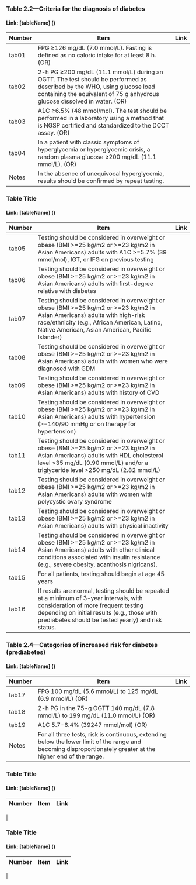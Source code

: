 
### Table 2.2—Criteria for the diagnosis of diabetes
#### Link: [tableName] ()

Number | Item | Link
------ | ---- | ----
tab01	| FPG ≥126 mg/dL (7.0 mmol/L). Fasting is defined as no caloric intake for at least 8 h. (OR) | 
tab02 | 2-h PG ≥200 mg/dL (11.1 mmol/L) during an OGTT. The test should be performed as described by the WHO, using glucose load containing the equivalent of 75 g anhydrous glucose dissolved in water. (OR) |
tab03 | A1C ≥6.5% (48 mmol/mol). The test should be performed in a laboratory using a method that is NGSP certified and standardized to the DCCT assay. (OR) |
tab04 | In a patient with classic symptoms of hyperglycemia or hyperglycemic crisis, a random plasma glucose ≥200 mg/dL (11.1 mmol/L). (OR) |
Notes | In the absence of unequivocal hyperglycemia, results should be confirmed by repeat testing. |

### Table Title
#### Link: [tableName] ()

Number | Item | Link
------ | ---- | ----
tab05|Testing should be considered in overweight or obese (BMI >=25 kg/m2 or >=23 kg/m2 in Asian Americans) adults with A1C >=5.7% (39 mmol/mol), IGT, or IFG on previous testing||
tab06|Testing should be considered in overweight or obese (BMI >=25 kg/m2 or >=23 kg/m2 in Asian Americans) adults with first-degree relative with diabetes||
tab07|Testing should be considered in overweight or obese (BMI >=25 kg/m2 or >=23 kg/m2 in Asian Americans) adults with high-risk race/ethnicity (e.g., African American, Latino, Native American, Asian American, Pacific Islander)||
tab08|Testing should be considered in overweight or obese (BMI >=25 kg/m2 or >=23 kg/m2 in Asian Americans) adults with women who were diagnosed with GDM||
tab09|Testing should be considered in overweight or obese (BMI >=25 kg/m2 or >=23 kg/m2 in Asian Americans) adults with history of CVD||
tab10|Testing should be considered in overweight or obese (BMI >=25 kg/m2 or >=23 kg/m2 in Asian Americans) adults with hypertension (>=140/90 mmHg or on therapy for hypertension)||
tab11|Testing should be considered in overweight or obese (BMI >=25 kg/m2 or >=23 kg/m2 in Asian Americans) adults with HDL cholesterol level <35 mg/dL (0.90 mmol/L) and/or a triglyceride level >250 mg/dL (2.82 mmol/L)||
tab12|Testing should be considered in overweight or obese (BMI >=25 kg/m2 or >=23 kg/m2 in Asian Americans) adults with women with polycystic ovary syndrome||
tab13|Testing should be considered in overweight or obese (BMI >=25 kg/m2 or >=23 kg/m2 in Asian Americans) adults with physical inactivity||
tab14|Testing should be considered in overweight or obese (BMI >=25 kg/m2 or >=23 kg/m2 in Asian Americans) adults with other clinical conditions associated with insulin resistance (e.g., severe obesity, acanthosis nigricans).||
tab15|For all patients, testing should begin at age 45 years||
tab16|If results are normal, testing should be repeated at a minimum of 3-year intervals, with consideration of more frequent testing depending on initial results (e.g., those with prediabetes should be tested yearly) and risk status.||

### Table 2.4—Categories of increased risk for diabetes (prediabetes)
#### Link: [tableName] ()

Number | Item | Link
------ | ---- | ----
tab17 | FPG 100 mg/dL (5.6 mmol/L) to 125 mg/dL (6.9 mmol/L) (OR) |
tab18 | 2-h PG in the 75-g OGTT 140 mg/dL (7.8 mmol/L) to 199 mg/dL (11.0 mmol/L) (OR) |
tab19 | A1C 5.7-6.4% (39247 mmol/mol) (OR) |
Notes | For all three tests, risk is continuous, extending below the lower limit of the range and becoming disproportionately greater at the higher end of the range. |

### Table Title
#### Link: [tableName] ()

Number | Item | Link
------ | ---- | ----
|

### Table Title
#### Link: [tableName] ()

Number | Item | Link
------ | ---- | ----
|
